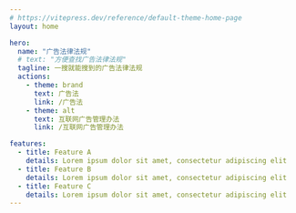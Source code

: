 ```yaml
---
# https://vitepress.dev/reference/default-theme-home-page
layout: home

hero:
  name: "广告法律法规"
  # text: "方便查找广告法律法规"
  tagline: 一搜就能搜到的广告法律法规
  actions:
    - theme: brand
      text: 广告法
      link: /广告法
    - theme: alt
      text: 互联网广告管理办法
      link: /互联网广告管理办法

features:
  - title: Feature A
    details: Lorem ipsum dolor sit amet, consectetur adipiscing elit
  - title: Feature B
    details: Lorem ipsum dolor sit amet, consectetur adipiscing elit
  - title: Feature C
    details: Lorem ipsum dolor sit amet, consectetur adipiscing elit
---
```


